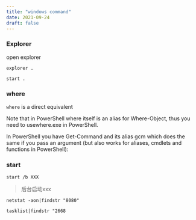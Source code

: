 ```yaml
---
title: "windows command"
date: 2021-09-24
draft: false
---
```


### Explorer

open explorer

    explorer .

    start .

### where

`where` is a direct equivalent

Note that in PowerShell where itself is an alias for Where-Object, thus you need to usewhere.exe in PowerShell.

In PowerShell you have Get-Command and its alias gcm which does the same if you pass an argument (but also works for aliases, cmdlets and functions in PowerShell):


### start

    start /b XXX

> 后台启动xxx

`netstat -aon|findstr "8080"`

`tasklist|findstr "2668`

